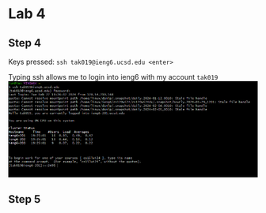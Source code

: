 # Lab 4 

## Step 4
Keys pressed: `ssh tak019@ieng6.ucsd.edu <enter>`

Typing ssh allows me to login into ieng6 with my account `tak019`
![Image](login.PNG)

## Step 5
